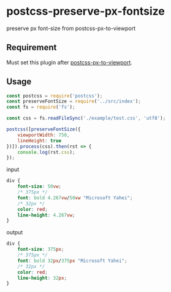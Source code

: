 # postcss-preserve-px-fontsize
preserve px font-size from postcss-px-to-viewport



## Requirement

Must set this plugin after [postcss-px-to-viewport](https://github.com/evrone/postcss-px-to-viewport).



## Usage

```javascript
const postcss = require('postcss');
const preserveFontSize = require('../src/index');
const fs = require('fs');

const css = fs.readFileSync('./example/test.css', 'utf8');

postcss([preserveFontSize({
	viewportWidth: 750,
	lineHeight: true
})]).process(css).then(rst => {
	console.log(rst.css);
});
```

input

```css
div {
	font-size: 50vw;
	/* 375px */
	font: bold 4.267vw/50vw "Microsoft Yahei"; 
	/* 32px */
	color: red;
	line-height: 4.267vw;
}
```

output

```css
div {
	font-size: 375px;
	/* 375px */
	font: bold 32px/375px "Microsoft Yahei"; 
	/* 32px */
	color: red;
	line-height: 32px;
}
```

